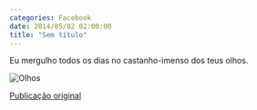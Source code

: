 ```yaml
---
categories: Facebook
date: 2014/05/02 02:00:00
title: "Sem título"
---
```


Eu mergulho todos os dias no castanho-imenso dos teus olhos.

![Olhos][1]

[Publicação original](https://www.facebook.com/photo.php?fbid=1418683471735350&set=a.1418042228466141.1073741828.1418031755133855)

[1]: ../../img/10330395_1418683471735350_795293344089746388_n.jpg

